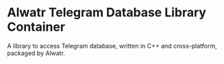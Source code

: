# Alwatr Telegram Database Library Container

A library to access Telegram database, written in C++ and cross-platform, packaged by Alwatr.
